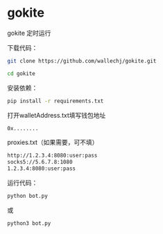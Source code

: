 # gokite

gokite 定时运行



下载代码：
```bash
git clone https://github.com/wallechj/gokite.git
```
```bash
cd gokite
```

安装依赖：
```bash
pip install -r requirements.txt
```

打开walletAddress.txt填写钱包地址

```bash
0x........
```
proxies.txt（如果需要，可不填）

```bash
http://1.2.3.4:8080:user:pass
socks5://5.6.7.8:1080
1.2.3.4:8080:user:pass
```


运行代码：
```bash
python bot.py
```
或
```bash
python3 bot.py
```
